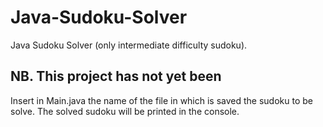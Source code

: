 # Java-Sudoku-Solver
Java Sudoku Solver (only intermediate difficulty sudoku).

## NB. This project has not yet been 
Insert in Main.java the name of the file in which is saved the sudoku to be solve.
The solved sudoku will be printed in the console.
